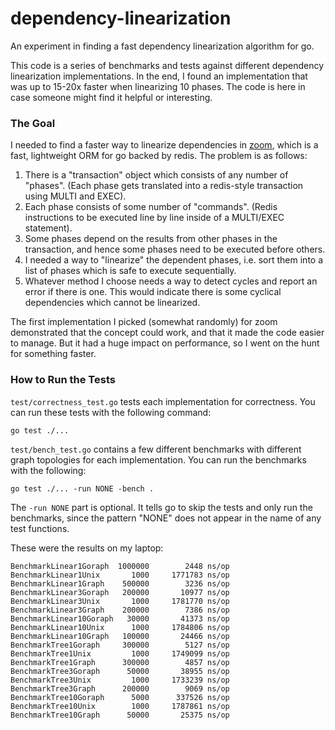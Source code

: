 # dependency-linearization
An experiment in finding a fast dependency linearization algorithm for go.

This code is a series of benchmarks and tests against different dependency
linearization implementations. In the end, I found an implementation that was
up to 15-20x faster when linearizing 10 phases. The code is here in case someone
might find it helpful or interesting.

### The Goal

I needed to find a faster way to linearize dependencies in [zoom](https://github.com/albrow/zoom),
which is a fast, lightweight ORM for go backed by redis. The problem is as follows:

1. There is a "transaction" object which consists of any number of "phases". (Each
phase gets translated into a redis-style transaction using MULTI and EXEC).
2. Each phase consists of some number of "commands". (Redis instructions to be executed
line by line inside of a MULTI/EXEC statement).
2. Some phases depend on the results from other phases in the transaction, and hence
some phases need to be executed before others.
3. I needed a way to "linearize" the dependent phases, i.e. sort them into a list of
phases which is safe to execute sequentially.
4. Whatever method I choose needs a way to detect cycles and report an error if there
is one. This would indicate there is some cyclical dependencies which cannot be
linearized.

The first implementation I picked (somewhat randomly) for zoom demonstrated that the
concept could work, and that it made the code easier to manage. But it had a huge impact
on performance, so I went on the hunt for something faster.

### How to Run the Tests

`test/correctness_test.go` tests each implementation for correctness. You can run
these tests with the following command:

```
go test ./...
```

`test/bench_test.go` contains a few different benchmarks with different graph
topologies for each implementation. You can run the benchmarks with the following:

```
go test ./... -run NONE -bench .
```

The `-run NONE` part is optional. It tells go to skip the tests and only run the
benchmarks, since the pattern "NONE" does not appear in the name of any test functions.

These were the results on my laptop:

```
BenchmarkLinear1Goraph  1000000        2448 ns/op
BenchmarkLinear1Unix       1000     1771783 ns/op
BenchmarkLinear1Graph    500000        3236 ns/op
BenchmarkLinear3Goraph   200000       10977 ns/op
BenchmarkLinear3Unix       1000     1781770 ns/op
BenchmarkLinear3Graph    200000        7386 ns/op
BenchmarkLinear10Goraph   30000       41373 ns/op
BenchmarkLinear10Unix      1000     1784806 ns/op
BenchmarkLinear10Graph   100000       24466 ns/op
BenchmarkTree1Goraph     300000        5127 ns/op
BenchmarkTree1Unix         1000     1749099 ns/op
BenchmarkTree1Graph      300000        4857 ns/op
BenchmarkTree3Goraph      50000       38955 ns/op
BenchmarkTree3Unix         1000     1733239 ns/op
BenchmarkTree3Graph      200000        9069 ns/op
BenchmarkTree10Goraph      5000      337526 ns/op
BenchmarkTree10Unix        1000     1787861 ns/op
BenchmarkTree10Graph      50000       25375 ns/op
```
